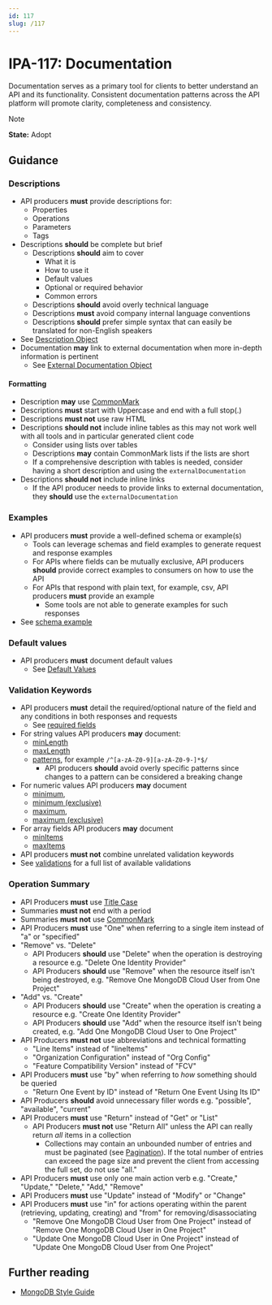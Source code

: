```yaml
---
id: 117
slug: /117
---
```


# IPA-117: Documentation

Documentation serves as a primary tool for clients to better understand an API
and its functionality. Consistent documentation patterns across the API platform
will promote clarity, completeness and consistency.

> [!NOTE]  
> **State:** Adopt

## Guidance

### Descriptions

- API producers **must** provide descriptions for:
  - Properties
  - Operations
  - Parameters
  - Tags
- Descriptions **should** be complete but brief
  - Descriptions **should** aim to cover
    - What it is
    - How to use it
    - Default values
    - Optional or required behavior
    - Common errors
  - Descriptions **should** avoid overly technical language
  - Descriptions **must** avoid company internal language conventions
  - Descriptions **should** prefer simple syntax that can easily be translated
    for non-English speakers
- See
  [Description Object](https://www.learnjsonschema.com/2020-12/meta-data/description/)
- Documentation **may** link to external documentation when more in-depth
  information is pertinent
  - See
    [External Documentation Object](https://swagger.io/specification/#external-documentation-object)

#### Formatting

- Description **may** use [CommonMark](https://commonmark.org/)
- Descriptions **must** start with Uppercase and end with a full stop(.)
- Descriptions **must not** use raw HTML
- Descriptions **should not** include inline tables as this may not work well
  with all tools and in particular generated client code
  - Consider using lists over tables
  - Descriptions **may** contain CommonMark lists if the lists are short
  - If a comprehensive description with tables is needed, consider having a
    short description and using the `externalDocumentation`
- Descriptions **should not** include inline links
  - If the API producer needs to provide links to external documentation, they
    **should** use the `externalDocumentation`

### Examples

- API producers **must** provide a well-defined schema or example(s)
  - Tools can leverage schemas and field examples to generate request and
    response examples
  - For APIs where fields can be mutually exclusive, API producers **should**
    provide correct examples to consumers on how to use the API
  - For APIs that respond with plain text, for example, csv, API producers
    **must** provide an example
    - Some tools are not able to generate examples for such responses
- See [schema example](https://spec.openapis.org/oas/v3.0.3#schemaExample)

### Default values

- API producers **must** document default values
  - See
    [Default Values](https://www.learnjsonschema.com/2020-12/meta-data/default/)

### Validation Keywords

- API producers **must** detail the required/optional nature of the field and
  any conditions in both responses and requests
  - See
    [required fields](https://www.learnjsonschema.com/2020-12/validation/required/)
- For string values API producers **may** document:
  - [minLength](https://www.learnjsonschema.com/2020-12/validation/minlength/)
  - [maxLength](https://www.learnjsonschema.com/2020-12/validation/maxlength/)
  - [patterns](https://www.learnjsonschema.com/2020-12/validation/pattern/), for
    example `/^[a-zA-Z0-9][a-zA-Z0-9-]*$/`
    - API producers **should** avoid overly specific patterns since changes to a
      pattern can be considered a breaking change
- For numeric values API producers **may** document
  - [minimum](https://www.learnjsonschema.com/2020-12/validation/minimum/),
  - [minimum (exclusive)](https://www.learnjsonschema.com/2020-12/validation/exclusiveminimum/)
  - [maximum](https://www.learnjsonschema.com/2020-12/validation/maximum/),
  - [maximum (exclusive)](https://www.learnjsonschema.com/2020-12/validation/exclusivemaximum/)
- For array fields API producers **may** document
  - [minItems](https://www.learnjsonschema.com/2020-12/validation/minitems/)
  - [maxItems](https://www.learnjsonschema.com/2020-12/validation/maxitems/)
- API producers **must not** combine unrelated validation keywords
- See [validations](https://www.learnjsonschema.com/2020-12/validation/) for a
  full list of available validations

### Operation Summary

- API Producers **must** use
  [Title Case](https://en.wikipedia.org/wiki/Title_case)
- Summaries **must not** end with a period
- Summaries **must not** use [CommonMark](https://commonmark.org/)
- API Producers **must** use "One" when referring to a single item instead of
  "a" or "specified"
- "Remove" vs. "Delete"
  - API Producers **should** use "Delete" when the operation is destroying a
    resource e.g. "Delete One Identity Provider"
  - API Producers **should** use "Remove" when the resource itself isn't being
    destroyed, e.g. "Remove One MongoDB Cloud User from One Project"
- "Add" vs. "Create"
  - API Producers **should** use "Create" when the operation is creating a
    resource e.g. "Create One Identity Provider"
  - API Producers **should** use "Add" when the resource itself isn't being
    created, e.g. "Add One MongoDB Cloud User to One Project"
- API Producers **must not** use abbreviations and technical formatting
  - "Line Items" instead of "lineItems"
  - "Organization Configuration" instead of "Org Config"
  - "Feature Compatibility Version" instead of "FCV"
- API Producers **must** use "by" when referring to _how_ something should be
  queried
  - "Return One Event by ID" instead of "Return One Event Using Its ID"
- API Producers **should** avoid unnecessary filler words e.g. "possible",
  "available", "current"
- API Producers **must** use "Return" instead of "Get" or "List"
  - API Producers **must not** use "Return All" unless the API can really return
    _all_ items in a collection
    - Collections may contain an unbounded number of entries and must be
      paginated (see [Pagination](0110.md)). If the total number of entries can
      exceed the page size and prevent the client from accessing the full set,
      do not use "all."
- API Producers **must** use only one main action verb e.g. "Create," "Update,"
  "Delete," "Add," "Remove"
- API Producers **must** use "Update" instead of "Modify" or "Change"
- API Producers **must** use "in" for actions operating within the parent
  (retrieving, updating, creating) and "from" for removing/disassociating
  - "Remove One MongoDB Cloud User from One Project" instead of "Remove One
    MongoDB Cloud User in One Project"
  - "Update One MongoDB Cloud User in One Project" instead of "Update One
    MongoDB Cloud User from One Project"

## Further reading

- [MongoDB Style Guide](https://www.mongodb.com/docs/meta/style-guide/)
